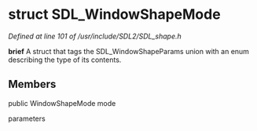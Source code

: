 # struct SDL_WindowShapeMode

*Defined at line 101 of /usr/include/SDL2/SDL_shape.h*



**brief** A struct that tags the SDL_WindowShapeParams union with an enum describing the type of its contents. 



## Members

public WindowShapeMode mode

 parameters




